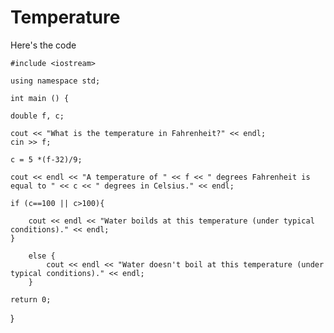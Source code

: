 # Temperature
Here's the code

    #include <iostream>

    using namespace std;
  
    int main () {
  	
  	double f, c;
  
  	cout << "What is the temperature in Fahrenheit?" << endl;
  	cin >> f;
  
  	c = 5 *(f-32)/9;
  
  	cout << endl << "A temperature of " << f << " degrees Fahrenheit is equal to " << c << " degrees in Celsius." << endl;
  
  	if (c==100 || c>100){
  		
  		cout << endl << "Water boilds at this temperature (under typical conditions)." << endl;
  	}
  
  		else {	
  			cout << endl << "Water doesn't boil at this temperature (under typical conditions)." << endl;
  		}
  
  	return 0;
  }

